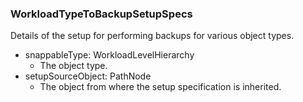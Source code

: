 ### WorkloadTypeToBackupSetupSpecs
Details of the setup for performing backups for various object types.

- snappableType: WorkloadLevelHierarchy
  - The object type.
- setupSourceObject: PathNode
  - The object from where the setup specification is inherited.
